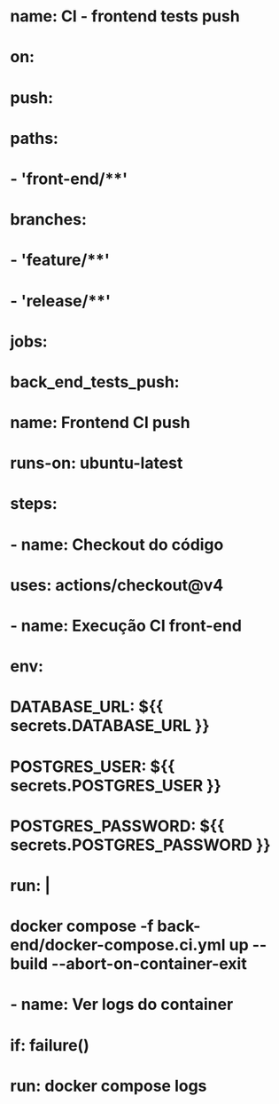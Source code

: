 # name: CI - frontend tests push

# on:
#   push:
#     paths:
#       - 'front-end/**'
#     branches: 
#       - 'feature/**'
#       - 'release/**'

# jobs:
#   back_end_tests_push:
#     name: Frontend CI push
#     runs-on: ubuntu-latest
#     steps:
#       - name: Checkout do código
#         uses: actions/checkout@v4

#       - name: Execução CI front-end
#         env: 
#           DATABASE_URL: ${{ secrets.DATABASE_URL }}
#           POSTGRES_USER: ${{ secrets.POSTGRES_USER }}
#           POSTGRES_PASSWORD: ${{ secrets.POSTGRES_PASSWORD }}
#         run: |
#           docker compose -f back-end/docker-compose.ci.yml up --build --abort-on-container-exit

#       - name: Ver logs do container
#         if: failure()
#         run: docker compose logs
